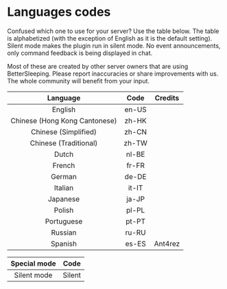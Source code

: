 # Languages codes
Confused which one to use for your server? Use the table below. The table is alphabetized (with the exception of English as it is the default setting).
Silent mode makes the plugin run in silent mode. No event announcements, only command feedback is being displayed in chat.

Most of these are created by other server owners that are using BetterSleeping. Please report inaccuracies or share improvements with us. The whole community will benefit from your input.

| Language  | Code  | Credits |
| :-------: | :---: | :-----: |
| English   | en-US |         |
| Chinese (Hong Kong Cantonese) | zh-HK |         |
| Chinese (Simplified)          | zh-CN |         |
| Chinese (Traditional)         | zh-TW |         |
| Dutch     | nl-BE |         |
| French    | fr-FR |         |
| German    | de-DE |         |
| Italian   | it-IT |         |
| Japanese  | ja-JP |         |
| Polish    | pl-PL |         |
| Portuguese| pt-PT |         |
| Russian   | ru-RU |         |
| Spanish   | es-ES | Ant4rez |

| Special mode | Code   |
| :----------: | :----: |
| Silent mode  | Silent |
